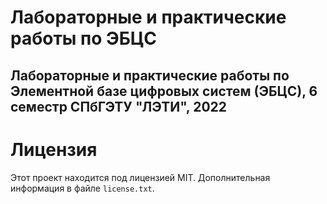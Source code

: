 # Лабораторные и практические работы по ЭБЦС

## Лабораторные и практические работы по Элементной базе цифровых систем (ЭБЦС), 6 семестр СПбГЭТУ "ЛЭТИ", 2022

# Лицензия

Этот проект находится под лицензией MIT. Дополнительная информация в файле `license.txt`.